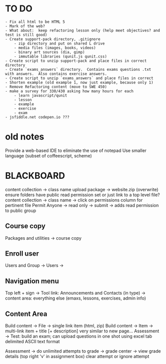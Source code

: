 TO DO
=====
    - Fix all html to be HTML 5
    - Mark of the web?
    - What about:  keep refactoring lesson only (help meet objectives? and test is still good)
    - Create support-pack directory, .gitignore
        - zip directory and put on shared L drive
        - media files (images, books, videos)
        - binary art sources (dia, gimp)
        - immutable libraries (qunit.js qunit.css)
    - Create script to unzip support-pack and place files in correct directory
    - Create `exams_answers` directory.  Contains exams questions .txt with answers.  Also contains exercise answers.
    - Create script to unzip `exams_answers` and place files in correct
    - Shorten example (old example 1, now just example, because only 1)
    - Remove Refactoring content (move to SWE 450)
    - make a survey for 330/430 asking how many hours for each
        - learn javascript/qunit
        - lesson
        - example
        - exercise
        - exam
    - jsfiddle.net codepen.io ???


old notes
==========

Provide a web-based IDE to eliminate the use of notepad
Use smaller language (subset of coffeescript, scheme)



BLACKBOARD
============

content collection -> class name
upload package -> website.zip (overwrite)
ensure folders have public read permission set
    or just link to a top level file?
content collection -> class name -> click on permissions column for pertinent file
Permit Anyone -> read only -> submit
    -> adds read permission to public group

Course copy
-----------
Packages and utilities -> course copy


Enroll user
-----------
Users and Group -> Users ->


Navigation menu
-------------
Top left + sign
    -> Tool link:  Announcements and Contacts (in type)
    -> content area:  everything else (emaxs, lessons, exercises, admin info)


Content Area
------------------
Build content -> File -> single link item (html, zip)
Build content -> Item -> multi-link item + title [+ description]
    very similar to new page...
Assessment -> Test:  build an exam; can upload questions in one shot using excel tab delimited ASCII text format

Assessment -> do unlimited attempts
    to grade -> grade center -> view grade details
    (top right 'v' in assignment box) clear attempt or ignore attempt
